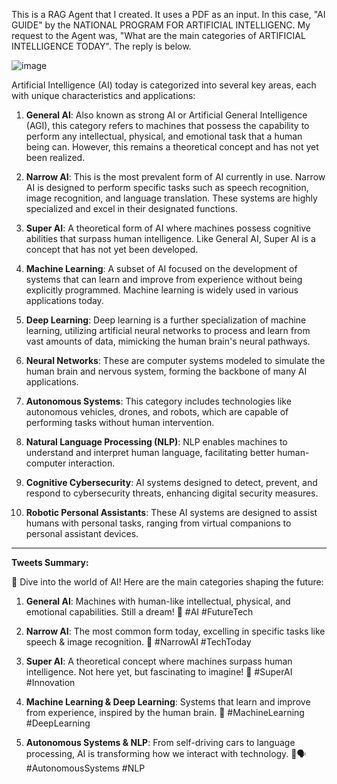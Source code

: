 This is a RAG Agent that I created.  It uses a PDF as an input.  In this case, "AI GUIDE" by the NATIONAL PROGRAM FOR ARTIFICIAL INTELLIGENC.
My request to the Agent was, "What are the main categories of ARTIFICIAL INTELLIGENCE TODAY".  The reply is below.

![image](https://github.com/user-attachments/assets/cdafc51a-84cc-4cb9-89d2-9703daf338d9)

Artificial Intelligence (AI) today is categorized into several key areas, each with unique characteristics and applications:

1. **General AI**: Also known as strong AI or Artificial General Intelligence (AGI), this category refers to machines that possess the capability to perform any intellectual, physical, and emotional task that a human being can. However, this remains a theoretical concept and has not yet been realized.

2. **Narrow AI**: This is the most prevalent form of AI currently in use. Narrow AI is designed to perform specific tasks such as speech recognition, image recognition, and language translation. These systems are highly specialized and excel in their designated functions.

3. **Super AI**: A theoretical form of AI where machines possess cognitive abilities that surpass human intelligence. Like General AI, Super AI is a concept that has not yet been developed.

4. **Machine Learning**: A subset of AI focused on the development of systems that can learn and improve from experience without being explicitly programmed. Machine learning is widely used in various applications today.

5. **Deep Learning**: Deep learning is a further specialization of machine learning, utilizing artificial neural networks to process and learn from vast amounts of data, mimicking the human brain's neural pathways.

6. **Neural Networks**: These are computer systems modeled to simulate the human brain and nervous system, forming the backbone of many AI applications.

7. **Autonomous Systems**: This category includes technologies like autonomous vehicles, drones, and robots, which are capable of performing tasks without human intervention.

8. **Natural Language Processing (NLP)**: NLP enables machines to understand and interpret human language, facilitating better human-computer interaction.

9. **Cognitive Cybersecurity**: AI systems designed to detect, prevent, and respond to cybersecurity threats, enhancing digital security measures.

10. **Robotic Personal Assistants**: These AI systems are designed to assist humans with personal tasks, ranging from virtual companions to personal assistant devices.

---

**Tweets Summary:**

🚀 Dive into the world of AI! Here are the main categories shaping the future:

1. **General AI**: Machines with human-like intellectual, physical, and emotional capabilities. Still a dream! 🌟 #AI #FutureTech

2. **Narrow AI**: The most common form today, excelling in specific tasks like speech & image recognition. 🎯 #NarrowAI #TechToday

3. **Super AI**: A theoretical concept where machines surpass human intelligence. Not here yet, but fascinating to imagine! 🤖 #SuperAI #Innovation

4. **Machine Learning & Deep Learning**: Systems that learn and improve from experience, inspired by the human brain. 🧠 #MachineLearning #DeepLearning

5. **Autonomous Systems & NLP**: From self-driving cars to language processing, AI is transforming how we interact with technology. 🚗🗣️ #AutonomousSystems #NLP
